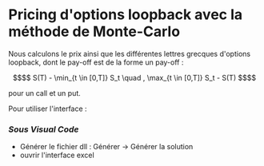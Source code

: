 # Pricing d'options loopback avec la méthode de Monte-Carlo

Nous calculons le prix ainsi que les différentes lettres grecques d'options loopback, dont le pay-off est de la forme un pay-off :

```math
$$
S(T) - \min_{t \in [0,T]} S_t
\quad
, 
\max_{t \in [0,T]} S_t - S(T)
$$
```
pour un call et un put.


Pour utiliser l'interface :
### _Sous Visual Code_ 

* Générer le fichier dll  : Générer -> Générer la solution
* ouvrir l'interface excel
